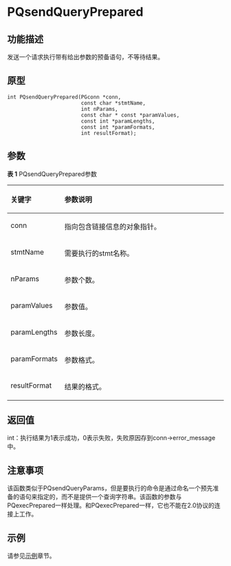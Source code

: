 # PQsendQueryPrepared

## 功能描述<a name="zh-cn_topic_0241735630_section1390173422515"></a>

发送一个请求执行带有给出参数的预备语句，不等待结果。

## 原型<a name="zh-cn_topic_0241735630_section1368952105717"></a>

```
int PQsendQueryPrepared(PGconn *conn,
                        const char *stmtName,
                        int nParams,
                        const char * const *paramValues,
                        const int *paramLengths,
                        const int *paramFormats,
                        int resultFormat);
```

## 参数<a name="zh-cn_topic_0241735630_zh-cn_topic_0237120432_zh-cn_topic_0059778852_s1c9b27937d964eaba00ae77fe1cd2c71"></a>

**表 1**  PQsendQueryPrepared参数

<a name="zh-cn_topic_0241735630_zh-cn_topic_0237120432_zh-cn_topic_0059778852_t82b61d38241342ffa2c83b3e50393841"></a>
<table><thead align="left"><tr id="zh-cn_topic_0241735630_zh-cn_topic_0237120432_zh-cn_topic_0059778852_r3ec068cec36347ccb83a7f18cf131215"><th class="cellrowborder" valign="top" width="23.27%" id="mcps1.2.3.1.1"><p id="zh-cn_topic_0241735630_zh-cn_topic_0237120432_zh-cn_topic_0059778852_a44a45da69b324aa4b5c1187191ec5c77"><a name="zh-cn_topic_0241735630_zh-cn_topic_0237120432_zh-cn_topic_0059778852_a44a45da69b324aa4b5c1187191ec5c77"></a><a name="zh-cn_topic_0241735630_zh-cn_topic_0237120432_zh-cn_topic_0059778852_a44a45da69b324aa4b5c1187191ec5c77"></a><strong id="zh-cn_topic_0241735630_zh-cn_topic_0237120432_zh-cn_topic_0059778852_a78fd62134c834d6ab90eace249f90f74"><a name="zh-cn_topic_0241735630_zh-cn_topic_0237120432_zh-cn_topic_0059778852_a78fd62134c834d6ab90eace249f90f74"></a><a name="zh-cn_topic_0241735630_zh-cn_topic_0237120432_zh-cn_topic_0059778852_a78fd62134c834d6ab90eace249f90f74"></a>关键字</strong></p>
</th>
<th class="cellrowborder" valign="top" width="76.73%" id="mcps1.2.3.1.2"><p id="zh-cn_topic_0241735630_zh-cn_topic_0237120432_zh-cn_topic_0059778852_aee2bc08a3b8f47bf81fb032ef089ba6d"><a name="zh-cn_topic_0241735630_zh-cn_topic_0237120432_zh-cn_topic_0059778852_aee2bc08a3b8f47bf81fb032ef089ba6d"></a><a name="zh-cn_topic_0241735630_zh-cn_topic_0237120432_zh-cn_topic_0059778852_aee2bc08a3b8f47bf81fb032ef089ba6d"></a><strong id="zh-cn_topic_0241735630_zh-cn_topic_0237120432_zh-cn_topic_0059778852_a51048b44452847fabe05c8633f0220cf"><a name="zh-cn_topic_0241735630_zh-cn_topic_0237120432_zh-cn_topic_0059778852_a51048b44452847fabe05c8633f0220cf"></a><a name="zh-cn_topic_0241735630_zh-cn_topic_0237120432_zh-cn_topic_0059778852_a51048b44452847fabe05c8633f0220cf"></a>参数说明</strong></p>
</th>
</tr>
</thead>
<tbody><tr id="zh-cn_topic_0241735630_zh-cn_topic_0237120432_zh-cn_topic_0059778852_r89c7807f135840058d4a248137b3ca08"><td class="cellrowborder" valign="top" width="23.27%" headers="mcps1.2.3.1.1 "><p id="zh-cn_topic_0241735630_p23111054217"><a name="zh-cn_topic_0241735630_p23111054217"></a><a name="zh-cn_topic_0241735630_p23111054217"></a>conn</p>
</td>
<td class="cellrowborder" valign="top" width="76.73%" headers="mcps1.2.3.1.2 "><p id="zh-cn_topic_0241735630_p1393801515211"><a name="zh-cn_topic_0241735630_p1393801515211"></a><a name="zh-cn_topic_0241735630_p1393801515211"></a>指向包含链接信息的对象指针。</p>
</td>
</tr>
<tr id="zh-cn_topic_0241735630_row3316185018428"><td class="cellrowborder" valign="top" width="23.27%" headers="mcps1.2.3.1.1 "><p id="zh-cn_topic_0241735630_p931755034217"><a name="zh-cn_topic_0241735630_p931755034217"></a><a name="zh-cn_topic_0241735630_p931755034217"></a>stmtName</p>
</td>
<td class="cellrowborder" valign="top" width="76.73%" headers="mcps1.2.3.1.2 "><p id="zh-cn_topic_0241735630_p1431715054219"><a name="zh-cn_topic_0241735630_p1431715054219"></a><a name="zh-cn_topic_0241735630_p1431715054219"></a>需要执行的stmt名称。</p>
</td>
</tr>
<tr id="zh-cn_topic_0241735630_row4482953194215"><td class="cellrowborder" valign="top" width="23.27%" headers="mcps1.2.3.1.1 "><p id="zh-cn_topic_0241735630_p19483053144212"><a name="zh-cn_topic_0241735630_p19483053144212"></a><a name="zh-cn_topic_0241735630_p19483053144212"></a>nParams</p>
</td>
<td class="cellrowborder" valign="top" width="76.73%" headers="mcps1.2.3.1.2 "><p id="zh-cn_topic_0241735630_p174838537427"><a name="zh-cn_topic_0241735630_p174838537427"></a><a name="zh-cn_topic_0241735630_p174838537427"></a>参数个数。</p>
</td>
</tr>
<tr id="zh-cn_topic_0241735630_row831145720425"><td class="cellrowborder" valign="top" width="23.27%" headers="mcps1.2.3.1.1 "><p id="zh-cn_topic_0241735630_p183111857174215"><a name="zh-cn_topic_0241735630_p183111857174215"></a><a name="zh-cn_topic_0241735630_p183111857174215"></a>paramValues</p>
</td>
<td class="cellrowborder" valign="top" width="76.73%" headers="mcps1.2.3.1.2 "><p id="zh-cn_topic_0241735630_p73121557154217"><a name="zh-cn_topic_0241735630_p73121557154217"></a><a name="zh-cn_topic_0241735630_p73121557154217"></a>参数值。</p>
</td>
</tr>
<tr id="zh-cn_topic_0241735630_row16597160194319"><td class="cellrowborder" valign="top" width="23.27%" headers="mcps1.2.3.1.1 "><p id="zh-cn_topic_0241735630_p17598603438"><a name="zh-cn_topic_0241735630_p17598603438"></a><a name="zh-cn_topic_0241735630_p17598603438"></a>paramLengths</p>
</td>
<td class="cellrowborder" valign="top" width="76.73%" headers="mcps1.2.3.1.2 "><p id="zh-cn_topic_0241735630_p759811024316"><a name="zh-cn_topic_0241735630_p759811024316"></a><a name="zh-cn_topic_0241735630_p759811024316"></a>参数长度。</p>
</td>
</tr>
<tr id="zh-cn_topic_0241735630_row867391714318"><td class="cellrowborder" valign="top" width="23.27%" headers="mcps1.2.3.1.1 "><p id="zh-cn_topic_0241735630_p16731817194314"><a name="zh-cn_topic_0241735630_p16731817194314"></a><a name="zh-cn_topic_0241735630_p16731817194314"></a>paramFormats</p>
</td>
<td class="cellrowborder" valign="top" width="76.73%" headers="mcps1.2.3.1.2 "><p id="zh-cn_topic_0241735630_p6673417124318"><a name="zh-cn_topic_0241735630_p6673417124318"></a><a name="zh-cn_topic_0241735630_p6673417124318"></a>参数格式。</p>
</td>
</tr>
<tr id="zh-cn_topic_0241735630_row12806112084311"><td class="cellrowborder" valign="top" width="23.27%" headers="mcps1.2.3.1.1 "><p id="zh-cn_topic_0241735630_p138061020164318"><a name="zh-cn_topic_0241735630_p138061020164318"></a><a name="zh-cn_topic_0241735630_p138061020164318"></a>resultFormat</p>
</td>
<td class="cellrowborder" valign="top" width="76.73%" headers="mcps1.2.3.1.2 "><p id="zh-cn_topic_0241735630_p1807162015437"><a name="zh-cn_topic_0241735630_p1807162015437"></a><a name="zh-cn_topic_0241735630_p1807162015437"></a>结果的格式。</p>
</td>
</tr>
</tbody>
</table>

## 返回值<a name="zh-cn_topic_0241735630_section17296198165816"></a>

int：执行结果为1表示成功，0表示失败，失败原因存到conn-\>error\_message中。

## 注意事项<a name="zh-cn_topic_0241735630_zh-cn_topic_0237120433_zh-cn_topic_0059777949_sb1b6942996a64e589fdfdfb1c00fa519"></a>

该函数类似于PQsendQueryParams，但是要执行的命令是通过命名一个预先准备的语句来指定的，而不是提供一个查询字符串。该函数的参数与PQexecPrepared一样处理。和PQexecPrepared一样，它也不能在2.0协议的连接上工作。

## 示例<a name="zh-cn_topic_0241735630_section19689722205811"></a>

请参见[示例](示例-libpq.md)章节。

